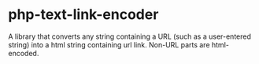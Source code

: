 # php-text-link-encoder

A library that converts any string containing a URL (such as a user-entered string) into a html string containing url link. Non-URL parts are html-encoded.
